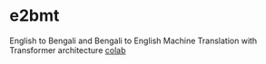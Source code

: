 # e2bmt
English to Bengali and Bengali to English Machine Translation with Transformer architecture
[colab](https://colab.research.google.com/drive/1Fu3J1arOll5UQZINuoiYlZrYNvOYzgKK#scrollTo=Rs5W0JOYGH_v)
